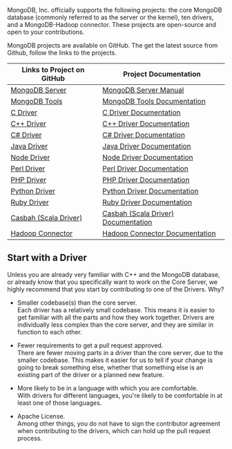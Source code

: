 MongoDB, Inc. officially supports the following projects: the core MongoDB database (commonly referred to as the server or the kernel), ten drivers, and a MongoDB-Hadoop connector. These projects are open-source and open to your contributions.

MongoDB projects are available on GitHub. The get the latest source from Github, follow the links to the projects.


Links to Project on GitHub| Project Documentation
----|----
[MongoDB Server](https://github.com/mongodb/mongo) | [MongoDB Server Manual](http://docs.mongodb.org/manual/)
[MongoDB Tools](https://github.com/mongodb/mongo-tools) | [MongoDB Tools Documentation](http://docs.mongodb.org/manual/reference/program/)
[C Driver](https://github.com/mongodb/mongo-c-driver) | [C Driver Documentation](http://docs.mongodb.org/ecosystem/drivers/c/)
[C++ Driver](https://github.com/mongodb/mongo-cxx-driver/) | [C++ Driver Documentation](http://docs.mongodb.org/ecosystem/drivers/cpp/)
[C\# Driver](https://github.com/mongodb/mongo-csharp-driver) | [C\# Driver Documentation](http://docs.mongodb.org/ecosystem/drivers/csharp/)
[Java Driver](https://github.com/mongodb/mongo-java-driver) | [Java Driver Documentation](http://docs.mongodb.org/ecosystem/drivers/java/)
[Node Driver](https://github.com/mongodb/node-mongodb-native) | [Node Driver Documentation](http://docs.mongodb.org/ecosystem/drivers/node-js/)
[Perl Driver](https://github.com/mongodb/mongo-perl-driver) | [Perl Driver Documentation](http://docs.mongodb.org/ecosystem/drivers/perl/)
[PHP Driver](https://github.com/mongodb/mongo-php-driver) | [PHP Driver Documentation](http://docs.mongodb.org/ecosystem/drivers/php/)
[Python Driver](https://github.com/mongodb/mongo-python-driver) | [Python Driver Documentation](http://docs.mongodb.org/ecosystem/drivers/python/)
[Ruby Driver](https://github.com/mongodb/mongo-ruby-driver) | [Ruby Driver Documentation](http://docs.mongodb.org/ecosystem/drivers/ruby/)
[Casbah (Scala Driver)](https://github.com/mongodb/casbah) | [Casbah (Scala Driver) Documentation](http://docs.mongodb.org/ecosystem/drivers/scala/)
[Hadoop Connector](https://github.com/mongodb/mongo-hadoop) | [Hadoop Connector Documentation](http://docs.mongodb.org/ecosystem/tools/hadoop/)

Start with a Driver
-------------------

Unless you are already very familiar with C++ and the MongoDB database, or already know that you specifically want to work on the Core Server, we highly recommend that you start by contributing to one of the Drivers. Why?

-   Smaller codebase(s) than the core server.  
    Each driver has a relatively small codebase. This means it is easier to get familiar with all the parts and how they work together. Drivers are individually less complex than the core server, and they are similar in function to each other.

-   Fewer requirements to get a pull request approved.  
    There are fewer moving parts in a driver than the core server, due to the smaller codebase. This makes it easier for us to tell if your change is going to break something else, whether that something else is an existing part of the driver or a planned new feature.

-   More likely to be in a language with which you are comfortable.  
    With drivers for different languages, you're likely to be comfortable in at least one of those languages.

-   Apache License.  
    Among other things, you do not have to sign the contributor agreement when contributing to the drivers, which can hold up the pull request process.


